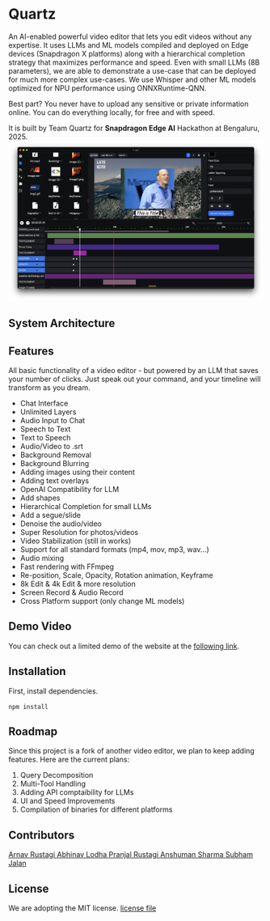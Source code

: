 # Quartz

An AI-enabled powerful video editor that lets you edit videos without any expertise. It uses LLMs and ML models compiled and deployed on Edge devices (Snapdragon X platforms) along with a hierarchical completion strategy that maximizes performance and speed. Even with small LLMs (8B parameters), we are able to demonstrate a use-case that can be deployed for much more complex use-cases. We use Whisper and other ML models optimized for NPU performance using ONNXRuntime-QNN.

Best part? You never have to upload any sensitive or private information online. You can do everything locally, for free and with speed.


It is built by Team Quartz for **Snapdragon Edge AI** Hackathon at Bengaluru, 2025.
![plot](./.github/screenshotv1.png)


## System Architecture



## Features
All basic functionality of a video editor - but powered by an LLM that saves your number of clicks. Just speak out your command, and your timeline will transform as you dream.

- Chat Interface
- Unlimited Layers
- Audio Input to Chat
- Speech to Text
- Text to Speech
- Audio/Video to .srt
- Background Removal
- Background Blurring
- Adding images using their content
- Adding text overlays 
- OpenAI Compatibility for LLM
- Add shapes 
- Hierarchical Completion for small LLMs
- Add a segue/slide
- Denoise the audio/video
- Super Resolution for photos/videos
- Video Stabilization (still in works)
- Support for all standard formats (mp4, mov, mp3, wav...)
- Audio mixing
- Fast rendering with FFmpeg
- Re-position, Scale, Opacity, Rotation animation, Keyframe
- 8k Edit & 4k Edit & more resolution
- Screen Record & Audio Record
- Cross Platform support (only change ML models)


## Demo Video


You can check out a limited demo of the website at the [following link](https://demo.nugget.cartesiancs.com/).


## Installation

First, install dependencies.

```
npm install
```

## Roadmap

Since this project is a fork of another video editor, we plan to keep adding features. Here are the current plans:
1. Query Decomposition
2. Multi-Tool Handling
3. Adding API comptaibility for LLMs
4. UI and Speed Improvements
5. Compilation of binaries for different platforms

## Contributors

 <a href = "https://github.com/thearnavrustagi">
   Arnav Rustagi
 </a>
 <a href = "https://github.com/thisabhinav26">
   Abhinav Lodha
 </a>
 <a href = "https://github.com/pjrcodes">
   Pranjal Rustagi
 </a>
 <a href = "https://github.com/and-human">
   Anshuman Sharma
 </a>
 <a href = "https://github.com/jalansubham7">
   Subham Jalan
 </a>

## License

We are adopting the MIT license. [license file](./LICENSE)
